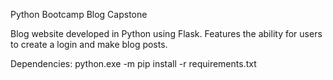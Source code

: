 Python Bootcamp Blog Capstone

Blog website developed in Python using Flask. Features the ability for users to create a login and make blog posts.

Dependencies:
python.exe -m pip install -r requirements.txt
